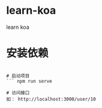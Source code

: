 # learn-koa
learn koa

# 安装依赖
``` npm install

# 启动项目
``` npm run serve

# 访问接口
如： http://localhost:3000/user/10
